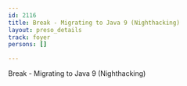```yaml
---
id: 2116
title: Break - Migrating to Java 9 (Nighthacking)
layout: preso_details
track: foyer
persons: []

---
```

Break - Migrating to Java 9 (Nighthacking)